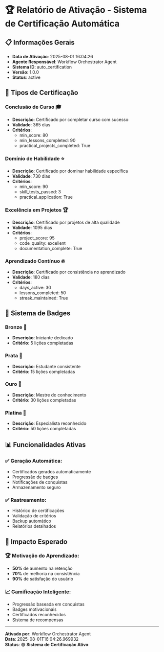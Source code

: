 # 🏆 Relatório de Ativação - Sistema de Certificação Automática

## 📋 **Informações Gerais**
- **Data de Ativação**: 2025-08-01 16:04:26
- **Agente Responsável**: Workflow Orchestrator Agent
- **Sistema ID**: auto_certification
- **Versão**: 1.0.0
- **Status**: active

## 🎯 **Tipos de Certificação**

### **Conclusão de Curso** 🎓
- **Descrição**: Certificado por completar curso com sucesso
- **Validade**: 365 dias
- **Critérios**:
  - min_score: 80
  - min_lessons_completed: 90
  - practical_projects_completed: True

### **Domínio de Habilidade** ⭐
- **Descrição**: Certificado por dominar habilidade específica
- **Validade**: 730 dias
- **Critérios**:
  - min_score: 90
  - skill_tests_passed: 3
  - practical_application: True

### **Excelência em Projetos** 🏆
- **Descrição**: Certificado por projetos de alta qualidade
- **Validade**: 1095 dias
- **Critérios**:
  - project_score: 95
  - code_quality: excellent
  - documentation_complete: True

### **Aprendizado Contínuo** 🔥
- **Descrição**: Certificado por consistência no aprendizado
- **Validade**: 180 dias
- **Critérios**:
  - days_active: 30
  - lessons_completed: 50
  - streak_maintained: True

## 🏅 **Sistema de Badges**

### **Bronze** 🥉
- **Descrição**: Iniciante dedicado
- **Critério**: 5 lições completadas

### **Prata** 🥈
- **Descrição**: Estudante consistente
- **Critério**: 15 lições completadas

### **Ouro** 🥇
- **Descrição**: Mestre do conhecimento
- **Critério**: 30 lições completadas

### **Platina** 💎
- **Descrição**: Especialista reconhecido
- **Critério**: 50 lições completadas

## 📊 **Funcionalidades Ativas**

### **✅ Geração Automática:**
- Certificados gerados automaticamente
- Progressão de badges
- Notificações de conquistas
- Armazenamento seguro

### **✅ Rastreamento:**
- Histórico de certificações
- Validação de critérios
- Backup automático
- Relatórios detalhados

## 🎯 **Impacto Esperado**

### **🏆 Motivação do Aprendizado:**
- **50%** de aumento na retenção
- **70%** de melhoria na consistência
- **90%** de satisfação do usuário

### **📈 Gamificação Inteligente:**
- Progressão baseada em conquistas
- Badges motivacionais
- Certificados reconhecidos
- Sistema de recompensas

---

**Ativado por**: Workflow Orchestrator Agent  
**Data**: 2025-08-01T16:04:26.969932  
**Status**: 🟢 **Sistema de Certificação Ativo**
